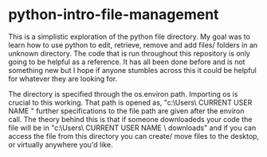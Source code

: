 # python-intro-file-management

This is a simplistic exploration of the python file directory. My goal was to learn how to use python to edit, retrieve, remove and add files/ folders in an unknown directory.
The code that is run throughout this repository is only going to be helpful as a reference. It has all been done before and is not something new but I hope if anyone stumbles
across this it could be helpful for whatever they are looking for.

The directory is specified through the os.environ path. Importing os is crucial to this working. That path is opened as, "c:\\Users\ CURRENT USER NAME \" further specifications
to the file path are given after the environ call. The theory behind this is that if someone downloadeds your code the file will be in "c:\\Users\ CURRENT USER NAME \ downloads"
and if you can access the file from this directory you can create/ move files to the desktop, or virtually anywhere you'd like.
